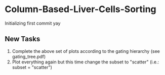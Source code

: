 # Column-Based-Liver-Cells-Sorting
Initializing first commit yay

## New Tasks
1. Complete the above set of plots according to the gating hierarchy (see
   gating_tree.pdf) 
2. Plot everything again but this time change the subset to
   "scatter" (i.e.: subset = "scatter")

